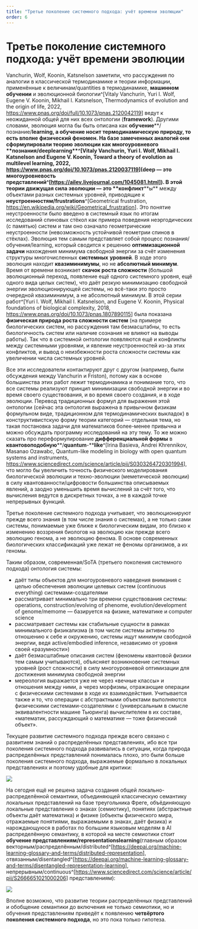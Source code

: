 ```yaml
---
title: "Третье поколение системного подхода: учёт времени эволюции"
order: 6
---
```


# Третье поколение системного подхода: учёт времени эволюции

Vanchurin, Wolf, Koonin, Katsnelson заметили, что рассуждения по аналогии в классической термодинамике и теории информации, применённые к величинам/quantities в термодинамике, **машинном обучении** и эволюционной биологии^[Vitaly Vanchurin, Yuri I. Wolf, Eugene V. Koonin, Mikhail I. Katsnelson, Thermodynamics of evolution and the origin of life, 2022, <https://www.pnas.org/doi/full/10.1073/pnas.2120042119>] ведут к неожиданной общей для них всех онтологии (**framework**). Другими словами, эволюция могла бы быть описана как **обучение****/познание/****learning**, а обучение носит термодинамическую природу, то есть вполне физический феномен. На базе замеченных аналогий они сформулировали теорию эволюции как **многоуровневого** **познания/****deep****lear****n****ing**^[Vitaly Vanchurin, Yuri I. Wolf, Mikhail I. Katsnelson and Eugene V. Koonin, Toward a theory of evolution as multilevel learning, 2022, <https://www.pnas.org/doi/10.1073/pnas.2120037119>](deep — это многоуровневость представлений^[<https://ailev.livejournal.com/1045081.html>]). В этой теории движущая сила эволюции — это **конфликт****ы** между объектами разных системных уровней, приводящие к **неустроенностям/frustrations**^[Geometrical frustration, <https://en.wikipedia.org/wiki/Geometrical_frustration>]. Это понятие неустроенности было введено в системный язык по итогам исследований спиновых стёкол как примера поведения неэргодических (с памятью) систем и там оно означало геометрические неустроенности (невозможность устойчивой геометрии спинов в стёклах). Эволюция тем самым представляет собой процесс познания/обучения/learning, который сводится к решению **оптимизационной задачи** нахождения минимума свободной энергии за счёт изменения структуры многочисленных **системных** **уровней**. В ходе этого эволюция находит **квазиминимумы**, но не **абсолютный минимум**. Время от времени возникает **скачок роста сложности** (большой эволюционный переход, появление ещё одного системного уровня, ещё одного вида целых систем), что даёт резкую минимизацию свободной энергии эволюционирующей системы, но всё-таки это просто очередной квазиминимум, а не абсолютный минимум. В этой серии работ^[Yuri I. Wolf, Mikhail I. Katsnelson, and Eugene V. Koonin, Physical foundations of biological complexity, 2018, <https://www.pnas.org/doi/10.1073/pnas.1807890115>] была показана **физическая природа роста сложности систем** (на примере биологических систем, но рассуждения там безмасштабны, то есть биологичность систем или наличие сознания не влияют на выводы работы). Так что в системной онтологии появляются ещё и конфликты между системными уровнями, и явление неустроенностей из-за этих конфликтов, и вывод о неизбежности роста сложности системы как увеличении числа системных уровней.

Все эти исследователи контактируют друг с другом (например, были обсуждения между Vanchurin и Friston), потому как в основе большинства этих работ лежит термодинамика и понимание того, что все системы реализуют принцип минимизации свободной энергии и во время своего существования, и во время своего создания, и в ходе эволюции. Перевод традиционных формул для выражения этой онтологии (сейчас эта онтология выражена в привычном физикам формульном виде, традиционном для термодинамических выкладок) в конструктивистскую форму теории категорий — отдельная тема, но такая постановка задачи для математиков более-менее привычна и можно обсуждать программу исследований на эту тему. То же можно сказать про переформулирование **дифференциальной формы** в **кванто****во****по****д****обную****/****quantum****-****like**^[Irina Basieva, Andrei Khrennikov, Masanao Ozawabc, Quantum-like modeling in biology with open quantum systems and instruments, <https://www.sciencedirect.com/science/article/pii/S0303264720301994>], что могло бы увеличить точность физического моделирования биологической эволюции и техно-эволюции (меметической эволюции) в силу квантованности/цифровости большинства описываемых явлений, а заодно уменьшить время вычислений за счёт того, что вычисления ведутся в дискретных точках, а не в каждой точке непрерывных функций.

Третье поколение системного подхода учитывает, что эволюционируют прежде всего знания (в том числе знания о системах), а не только сами системы, понимаемые уже ближе к биологическим видам, это близко к изменению воззрения биологов на эволюцию как прежде всего эволюцию генома, а не эволюцию фенома. В основе современных биологических классификаций уже лежат не феномы организмов, а их геномы.

Таким образом, современная/SoTA (третьего поколения системного подхода) онтология системы:

* даёт типы объектов для многоуровневого наведения внимания с целью обеспечения эволюции целевых систем (continuous everything) системами-создателями
* рассматривает минимально три времени существования системы: operations, construction/evolving of phenome, evolution/development of genome/memome — базируется на физике, математике и computer science
* рассматривает системы как стабильные сущности в рамках минимального физикализма (в том числе системы активны по отношению к себе и окружению, системы ищут минимум свободной энергии, ведя active/embodied inference, независимо от уровня своей «разумности»)
* даёт безмасштабные описания систем (феномены квантовой физики тем самым учитываются), объясняет возникновение системных уровней (рост сложности) в силу многоуровневой оптимизации для достижения минимума свободной энергии
* мереология выражается уже не через «вечные классы» и отношения между ними, а через морфизмы, отражающие операции с физическими системами в ходе их взаимодействия. Учитывается также и то, что операции с абстрактными объектами выполняются физическими системами-создателями с (универсальным в смысле эквивалентности машине Тьюринга) вычислителем в их составе, «математик, рассуждающий о математике — тоже физический объект».

Текущее развитие системного подхода прежде всего связано с развитием знаний о распределённых представлениях, ибо все три поколения системного подхода развивались в ситуации, когда природа распределённых представлений понималась плохо, это были больше поколения системного подхода, выражаемые формально в локальных представлениях и поэтому удобные для критики:

![](/ru/systems-thinking/80.png)

На сегодня ещё не решена задача создания общей локально-распределённой семантики, объединяющей классическую семантику локальных представлений на базе треугольника Фреге, объёдиняющую локальные представления о знаках (семиотику), понятиях (абстрактные объекты даёт математика) и физике (объекты физического мира, отражаемые понятиями, выражаемыми в знаках, даёт физика) и нарождающуюся в работах по большим языковым моделям в AI распределённую семантику, в которой на месте семиотики стоит **обучение представлениям/****representations****learning**(главным образом векторным/распределённым/distributed^[<https://deepai.org/machine-learning-glossary-and-terms/distributed-representation>], отвязанным/disentangled^[<https://deepai.org/machine-learning-glossary-and-terms/disentangled-representation-learning>], непрерывным/continuous^[<https://www.sciencedirect.com/science/article/pii/S2666651021000206>] представлениям):

![](/ru/systems-thinking/81.png)

Вполне возможно, что развитие теории распределённых представлений и обобщение семантики до включения не только семиотики, но и обучения представлениям приведёт к появлению **четвёртого поколения системного подхода**, но это пока только гипотеза.